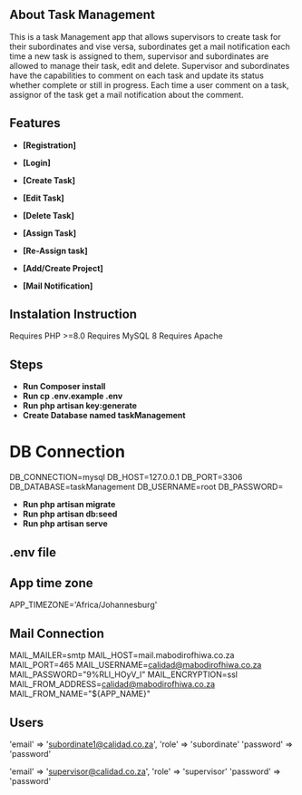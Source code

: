 

## About Task Management

This is a task Management app that allows supervisors to create task for their subordinates and vise versa, subordinates get a mail notification each time a new task is assigned to them, supervisor and subordinates are allowed to manage their task, edit and delete. Supervisor and subordinates have the capabilities to comment on each task and update its status whether complete or still in progress. Each time a user comment on a task, assignor of the task get a mail notification about the comment.

## Features

- **[Registration]**
- **[Login]**
- **[Create Task]**
- **[Edit Task]**
- **[Delete Task]**

- **[Assign Task]**
- **[Re-Assign task]**
- **[Add/Create Project]**
- **[Mail Notification]**


## Instalation Instruction

Requires PHP  >=8.0 
Requires MySQL  8
Requires Apache 

## Steps

- **Run Composer install**
- **Run cp .env.example .env**
- **Run php artisan key:generate**
- **Create Database named taskManagement**
# DB Connection
 DB_CONNECTION=mysql
 DB_HOST=127.0.0.1
 DB_PORT=3306
 DB_DATABASE=taskManagement
 DB_USERNAME=root
 DB_PASSWORD=
- **Run php artisan migrate**
- **Run php artisan db:seed**
- **Run php artisan serve**

## .env file

## App time zone

APP_TIMEZONE='Africa/Johannesburg'

## Mail Connection 
MAIL_MAILER=smtp
MAIL_HOST=mail.mabodirofhiwa.co.za
MAIL_PORT=465
MAIL_USERNAME=calidad@mabodirofhiwa.co.za
MAIL_PASSWORD="9%RLl_HOyV_l"
MAIL_ENCRYPTION=ssl
MAIL_FROM_ADDRESS=calidad@mabodirofhiwa.co.za
MAIL_FROM_NAME="${APP_NAME}"

## Users

'email' => 'subordinate1@calidad.co.za',
'role' => 'subordinate'
'password' => 'password'

'email' => 'supervisor@calidad.co.za',
'role' => 'supervisor'
'password' => 'password'


